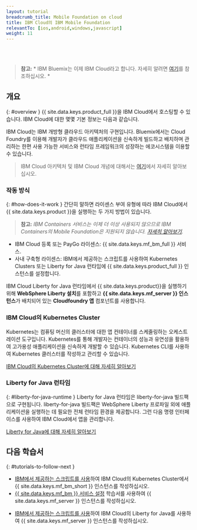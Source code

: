 ```yaml
---
layout: tutorial
breadcrumb_title: Mobile Foundation on cloud
title: IBM Cloud의 IBM Mobile Foundation
relevantTo: [ios,android,windows,javascript]
weight: 11
---
```

<!-- NLS_CHARSET=UTF-8 -->
<br/><br/>
> **참고:** * IBM Bluemix는 이제 IBM Cloud라고 합니다. 자세히 알려면 [여기](https://www.ibm.com/blogs/bluemix/2017/10/bluemix-is-now-ibm-cloud/)를 참조하십시오. *

## 개요
{: #overview }
{{ site.data.keys.product_full }}을 IBM Cloud에서 호스팅할 수 있습니다. IBM Cloud에 대한 몇몇 기본 정보는 다음과 같습니다.

IBM Cloud는 IBM 개방형 클라우드 아키텍처의 구현입니다. Bluemix에서는 Cloud Foundry를 이용해 개발자가 클라우드 애플리케이션을 신속하게 빌드하고 배치하며 관리하는 한편 사용 가능한 서비스와 런타임 프레임워크의 성장하는 에코시스템을 이용할 수 있습니다.

> IBM Cloud 아키텍처 및 IBM Cloud 개념에 대해서는 [여기](https://console.bluemix.net/docs/overview/ibm-cloud.html#overview)에서 자세히 알아보십시오.

### 작동 방식
{: #how-does-it-work }
간단히 말하면 라이센스 부여 유형에 따라 IBM Cloud에서 {{ site.data.keys.product }}을 실행하는 두 가지 방법이 있습니다.

> **참고:** *IBM Containers 서비스는 이제 더 이상 사용되지 않으므로 IBM Containers의 Mobile Foundation은 지원되지 않습니다. [자세히 알아보기](https://www.ibm.com/blogs/bluemix/2017/07/deprecation-single-scalable-group-container-service-bluemix-public/).*

* IBM Cloud 등록 또는 PayGo 라이센스: {{ site.data.keys.mf_bm_full }} 서비스.
* 사내 구축형 라이센스: IBM에서 제공하는 스크립트를 사용하여 Kubernetes Clusters 또는 Liberty for Java 런타임에 {{ site.data.keys.product_full }} 인스턴스를 설정합니다.

<!--To run {{ site.data.keys.product }} on Bluemix IBM Containers, several components must interact with one another: the first component is an **image** that contains a **Linux distribution with a WebSphere Liberty installation**, with a **{{ site.data.keys.mf_server }} instance** deployed to it. The image is then stored inside an **IBM Container**, and the IBM Container is managed by **Bluemix**.-->

IBM Cloud Liberty for Java 런타임에서 {{ site.data.keys.product}}을 실행하기 위해 **WebSphere Liberty 설치**를 포함하고 **{{ site.data.keys.mf_server }} 인스턴스**가 배치되어 있는 **Cloudfoundry 앱** 컴포넌트를 사용합니다.

### IBM Cloud의 Kubernetes Cluster
Kubernetes는 컴퓨팅 머신의 클러스터에 대한 앱 컨테이너를 스케줄링하는 오케스트레이션 도구입니다. Kubernetes를 통해 개발자는 컨테이너의 성능과 유연성을 활용하여 고가용성 애플리케이션을 신속하게 개발할 수 있습니다.
Kubernetes CLI를 사용하여 Kubernetes 클러스터를 작성하고 관리할 수 있습니다.

[IBM Cloud의 Kubernetes Cluster에 대해 자세히 알아보기](https://console.bluemix.net/docs/containers/cs_tutorials.html#cs_tutorials)

<!--### IBM Containers
{: #ibm-containers }
IBM Containers are objects that are used to run images in a hosted cloud environment. IBM Containers hold everything that an app needs to run.

IBM Container infrastructure includes a private registry for your images, so that you can upload, store, and retrieve them. You can make those images available for Bluemix to manage them. A command line interface is then used to manage your containers on Bluemix - More on this in the following tutorials.

[Learn more about IBM Containers](https://www.ng.bluemix.net/docs/containers/container_index.html).-->

### Liberty for Java 런타임
{: #liberty-for-java-runtime }
Liberty for Java 런타임은 liberty-for-java 빌드팩으로 구현됩니다. liberty-for-java 빌드팩은 WebSphere Liberty 프로파일 외에 애플리케이션을 실행하는 데 필요한 전체 런타임 환경을 제공합니다. 그런 다음 명령 인터페이스를 사용하여 IBM Cloud에서 앱을 관리합니다.

[Liberty for Java에 대해 자세히 알아보기](https://console.bluemix.net/docs/runtimes/liberty/index.html)


## 다음 학습서
{: #tutorials-to-follow-next }

* [IBM에서 제공하는 스크립트를 사용](mobilefirst-server-on-kubernetes-using-scripts/)하여 IBM Cloud의 Kubernetes Cluster에서 {{ site.data.keys.mf_bm_short }} 인스턴스를 작성하십시오.
* [{{ site.data.keys.mf_bm }} 서비스 설정](using-mobile-foundation/) 학습서를 사용하여 {{ site.data.keys.mf_server }} 인스턴스를 작성하십시오.
<!--* Create a {{ site.data.keys.mf_server }} instance on Bluemix [using IBM provided scripts](mobilefirst-server-using-scripts/) using IBM Containers.-->
* [IBM에서 제공하는 스크립트를 사용](mobilefirst-server-using-scripts-lbp/)하여 IBM Cloud의 Liberty for Java를 사용하여 {{ site.data.keys.mf_server }} 인스턴스를 작성하십시오.
